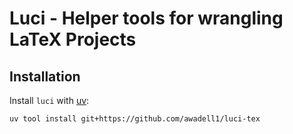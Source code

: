 # Luci - Helper tools for wrangling LaTeX Projects

## Installation

Install `luci` with [uv](https://docs.astral.sh/uv/getting-started/installation/):


```shell
uv tool install git+https://github.com/awadell1/luci-tex
```

